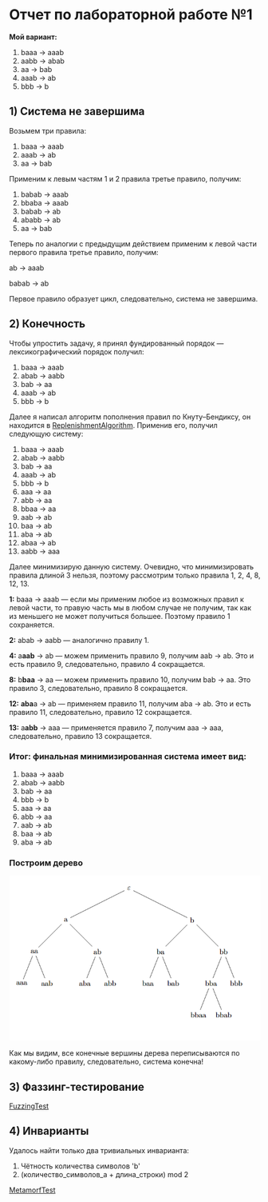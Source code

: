 # Отчет по лабораторной работе №1

**Мой вариант:**

1. baaa → aaab
2. aabb → abab  
3. aa → bab
4. aaab → ab
5. bbb → b

## 1) Система не завершима

Возьмем три правила:

1. baaa → aaab
2. aaab → ab  
3. aa → bab

Применим к левым частям 1 и 2 правила третье правило, получим:

1. babab → aaab
2. bbaba → aaab
3. babab → ab
4. ababb → ab
5. aa → bab

Теперь по аналогии с предыдущим действием применим к левой части первого правила третье правило, получим:

ab → aaab

babab → ab

Первое правило образует цикл, следовательно, система не завершима.

## 2) Конечность

Чтобы упростить задачу, я принял фундированный порядок — лексикографический порядок получил:

1. baaa → aaab
2. abab → aabb
3. bab → aa
4. aaab → ab
5. bbb → b

Далее я написал алгоритм пополнения правил по Кнуту–Бендиксу, он находится в [ReplenishmentAlgorithm](ReplenishmentAlgorithm/src/main.ts). Применив его, получил следующую систему:

1. baaa → aaab
2. abab → aabb
3. bab → aa
4. aaab → ab
5. bbb → b
6. aaa → aa
7. abb → aa
8. bbaa → aa
9. aab → ab
10. baa → ab
11. aba → ab
12. abaa → ab
13. aabb → aaa

Далее минимизирую данную систему. Очевидно, что минимизировать правила длиной 3 нельзя, поэтому рассмотрим только правила 1, 2, 4, 8, 12, 13.

**1:** baaa → aaab — если мы применим любое из возможных правил к левой части, то правую часть мы в любом случае не получим, так как из меньшего не может получиться большее. Поэтому правило 1 сохраняется.

**2:** abab → aabb — аналогично правилу 1.

**4:** a**aab** → ab — можем применить правило 9, получим aab → ab. Это и есть правило 9, следовательно, правило 4 сокращается.

**8:** b**baa** → aa — можем применить правило 10, получим bab → aa. Это правило 3, следовательно, правило 8 сокращается.

**12:** **aba**a → ab — применяем правило 11, получим aba → ab. Это и есть правило 11, следовательно, правило 12 сокращается.

**13:** a**abb** → aaa — применяется правило 7, получим aaa → aaa, следовательно, правило 13 сокращается.

### Итог: финальная минимизированная система имеет вид:

1. baaa → aaab
2. abab → aabb  
3. bab → aa
4. bbb → b
5. aaa → aa
6. abb → aa
7. aab → ab
8. baa → ab
9. aba → ab

### Построим дерево

![Дерево переписываний](TFL_Tree.png)

Как мы видим, все конечные вершины дерева переписываются по какому-либо правилу, следовательно, система конечна!

## 3) Фаззинг-тестирование

[FuzzingTest](FazzingTest/src/main.ts)

## 4) Инварианты

Удалось найти только два тривиальных инварианта:

1. Чётность количества символов 'b'
2. (количество_символов_a + длина_строки) mod 2

[MetamorfTest](MetamorfTest/src/main.ts)